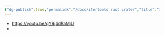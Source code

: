 ```yaml
---
{"dg-publish":true,"permalink":"/docs/itertools rust crate/","title":"itertools rust crate"}
---
```


- https://youtu.be/qY9j4dRaMjU
- 
